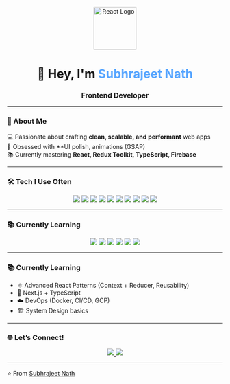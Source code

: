 <p align="center">
  <img src="https://raw.githubusercontent.com/itsksaurabh/itsksaurabh/master/assets/react.gif" alt="React Logo" width="100" height="100" />
</p>

<!-- Intro Banner -->
<h1 align="center">👋 Hey, I'm <span style="color:#58a6ff">Subhrajeet Nath</span></h1>
<h3 align="center">Frontend Developer</h3>


---

### 🌟 About Me
💻 Passionate about crafting **clean, scalable, and performant** web apps  
🎨 Obsessed with **UI polish, animations (GSAP)  
📚 Currently mastering **React, Redux Toolkit, TypeScript, Firebase**  


---

### 🛠️ Tech I Use Often
<p align="center">
  <!-- Core Web -->
  <img src="https://img.shields.io/badge/HTML5-E34F26?style=for-the-badge&logo=html5&logoColor=white"/>
  <img src="https://img.shields.io/badge/CSS3-1572B6?style=for-the-badge&logo=css3&logoColor=white"/>
  <img src="https://img.shields.io/badge/JavaScript-F7DF1E?style=for-the-badge&logo=javascript&logoColor=black"/>
  
  <!-- Frameworks & Tools -->
  <img src="https://img.shields.io/badge/React-20232A?style=for-the-badge&logo=react&logoColor=61DAFB"/>
  <img src="https://img.shields.io/badge/Redux-593D88?style=for-the-badge&logo=redux&logoColor=white"/>
  <img src="https://img.shields.io/badge/TailwindCSS-38B2AC?style=for-the-badge&logo=tailwind-css&logoColor=white"/>
  <img src="https://img.shields.io/badge/shadcn/ui-000000?style=for-the-badge"/>
  <img src="https://img.shields.io/badge/GSAP-88CE02?style=for-the-badge&logo=greensock&logoColor=white"/>
  <img src="https://img.shields.io/badge/Firebase-FFCA28?style=for-the-badge&logo=firebase&logoColor=black"/>
  <img src="https://img.shields.io/badge/GitHub-181717?style=for-the-badge&logo=github&logoColor=white"/>
</p>


---

### 📚 Currently Learning
<p align="center">
  <img src="https://img.shields.io/badge/TypeScript-007ACC?style=for-the-badge&logo=typescript&logoColor=white"/>
  <img src="https://img.shields.io/badge/Next.js-000000?style=for-the-badge&logo=nextdotjs&logoColor=white"/>
  <img src="https://img.shields.io/badge/Node.js-339933?style=for-the-badge&logo=nodedotjs&logoColor=white"/>
  <img src="https://img.shields.io/badge/Express.js-000000?style=for-the-badge&logo=express&logoColor=white"/>
  <img src="https://img.shields.io/badge/MongoDB-4EA94B?style=for-the-badge&logo=mongodb&logoColor=white"/>
  <img src="https://img.shields.io/badge/DevOps-Docker?style=for-the-badge&logo=docker&logoColor=white"/>
</p>




---

### 📚 Currently Learning
- ⚛️ Advanced React Patterns (Context + Reducer, Reusability)  
- 🔹 Next.js + TypeScript  
- ☁️ DevOps (Docker, CI/CD, GCP)  
- 🏗️ System Design basics  

---



### 🌐 Let’s Connect!
<p align="center">
  <a href="https://www.linkedin.com/in/subhrajeet-nath-602ab0248/">
    <img src="https://img.shields.io/badge/LinkedIn-0A66C2?style=for-the-badge&logo=linkedin&logoColor=white"/>
  </a>
  <a href="https://x.com/imsubhra99">
    <img src="https://img.shields.io/badge/Twitter-1DA1F2?style=for-the-badge&logo=twitter&logoColor=white"/>
  </a>

</p>

---

⭐️ From [Subhrajeet Nath](https://github.com/Subhra8199)
